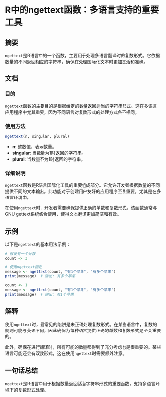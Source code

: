 <!--
Meta Description: # R中的ngettext函数：多语言支持的重要工具 ## 摘要 `ngettext`是R语言中的一个函数，主要用于处理多语言翻译时的复数形式。它依据数量的不同返回相应的字符串，确保在处理国际化文本时更加灵活和准确。 ## 文档 ### 目的 `ngettext`函数的主要目的是根据给定的数量返回适...
Meta Keywords: ngettext, count, message, 有1个苹果, 有多个苹果
-->

# R中的ngettext函数：多语言支持的重要工具

## 摘要
`ngettext`是R语言中的一个函数，主要用于处理多语言翻译时的复数形式。它依据数量的不同返回相应的字符串，确保在处理国际化文本时更加灵活和准确。

## 文档
### 目的
`ngettext`函数的主要目的是根据给定的数量返回适当的字符串形式。这在多语言应用程序中尤其重要，因为不同语言对复数形式的处理方式各不相同。

### 使用方法
```R
ngettext(n, singular, plural)
```

- **n**: 整数值，表示数量。
- **singular**: 当数量为1时返回的字符串。
- **plural**: 当数量不为1时返回的字符串。

### 详细说明
`ngettext`函数是R语言国际化工具的重要组成部分。它允许开发者根据数量的不同提供不同的文本输出。此功能对于创建用户友好的应用程序至关重要，尤其是在多语言环境中。

在使用`ngettext`时，开发者需要确保提供正确的单数和复数形式。该函数通常与GNU gettext系统结合使用，使得文本翻译更加简洁和有效。

## 示例
以下是`ngettext`的基本用法示例：

```R
# 假设有一个计数
count <- 3

# 使用ngettext函数
message <- ngettext(count, "有1个苹果", "有多个苹果")
print(message)  # 输出: 有多个苹果

count <- 1
message <- ngettext(count, "有1个苹果", "有多个苹果")
print(message)  # 输出: 有1个苹果
```

## 解释
使用`ngettext`时，最常见的陷阱是未正确处理复数形式。在某些语言中，复数的规则可能与英语不同，因此确保为每种语言提供正确的单数和复数形式是至关重要的。

此外，确保在进行翻译时，所有可能的数量都得到了充分考虑也是很重要的。某些语言可能还会有双数形式，这在使用`ngettext`时需要额外注意。

## 一句话总结
`ngettext`是R语言中用于根据数量返回适当字符串形式的重要函数，支持多语言环境下的复数形式处理。